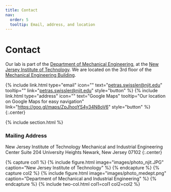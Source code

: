 ```yaml
---
title: Contact
nav:
  order: 5
  tooltip: Email, address, and location
---
```


# <i class="fas fa-envelope"></i>Contact

Our lab is part of the [Department of Mechanical Engineering](https://mie.njit.edu/), at the [New Jersey Institute of Technology](https://www.njit.edu/).
We are located on the 3rd floor of the [Mechanical Engineering Building](https://goo.gl/maps/ZpJhooYS4y34N8oV6).

{%
  include link.html
  type="email"
  icon=""
  text="petras.swissler@njit.edu"
  tooltip=""
  link="petras.swissler@njit.edu"
  style="button"
%}
{%
  include link.html
  type="address"
  icon=""
  text="Google Maps"
  tooltip="Our location on Google Maps for easy navigation"
  link="https://goo.gl/maps/ZpJhooYS4y34N8oV6"
  style="button"
%}
{:.center}

{% include section.html %}

### <i class="fas fa-mail-bulk"></i>Mailing Address

New Jersey Institute of Technology
Mechanical and Industrial Engineering Center
Suite 204
University Heights
Newark, New Jersey 07102
{:.center}

{% capture col1 %}
{%
  include figure.html
  image="images/photo_njit.JPG"
  caption="New Jersey Institute of Technology"
%}
{% endcapture %}
{% capture col2 %}
{%
  include figure.html
  image="images/photo_medept.png"
  caption="Department of Mechanical and Industrial Engineering"
%}
{% endcapture %}
{% include two-col.html col1=col1 col2=col2 %}
